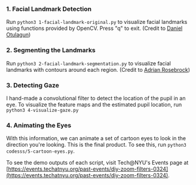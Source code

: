 ### 1. Facial Landmark Detection
Run `python3 1-facial-landmark-original.py` to visualize facial landmarks using functions provided by OpenCV.
Press "q" to exit. (Credit to [Daniel Otulagun](https://github.com/Danotsonof/))

### 2. Segmenting the Landmarks
Run `python3 2-facial-landmark-segmentation.py` to visualize facial landmarks with contours around each region.
(Credit to [Adrian Rosebrock](https://github.com/jrosebr1))

### 3. Detecting Gaze
I hand-made a convolutional filter to detect the location of the pupil in an eye. To visualize
the feature maps and the estimated pupil location, run\
`python3 4-visualize-gaze.py`

### 4. Animating the Eyes
With this information, we can animate a set of cartoon eyes to look in the direction
you're looking. This is the final product. To see this, run
`python3 codesss/5-cartoon-eyes.py`.

To see the demo outputs of each script, visit Tech@NYU's Events page at
[https://events.techatnyu.org/past-events/diy-zoom-filters-0324](https://events.techatnyu.org/past-events/diy-zoom-filters-0324).